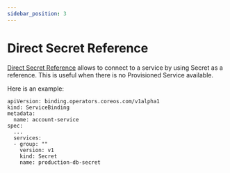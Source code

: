 ```yaml
---
sidebar_position: 3
---
```


# Direct Secret Reference

[Direct Secret Reference][direct-secret-reference] allows to connect to a
service by using Secret as a reference.  This is useful when there is no
Provisioned Service available.

Here is an example:

```
apiVersion: binding.operators.coreos.com/v1alpha1
kind: ServiceBinding
metadata:
  name: account-service
spec:
  ...
  services:
  - group: ""
    version: v1
    kind: Secret
    name: production-db-secret
```

[direct-secret-reference]: https://github.com/k8s-service-bindings/spec#direct-secret-reference
